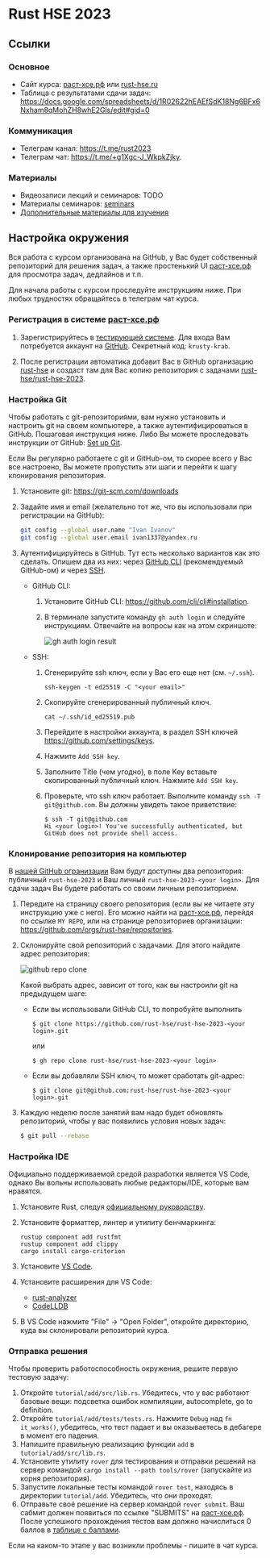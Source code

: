 # Rust HSE 2023

## Ссылки

### Основное

- Сайт курса: [раст-хсе.рф](https://раст-хсе.рф) или [rust-hse.ru](https://rust-hse.ru)
- Таблица с результатами сдачи задач: https://docs.google.com/spreadsheets/d/1R02622hEAEfSdK18Ng6BFx6Nxham8qMohZH8whE2Gls/edit#gid=0

### Коммуникация

- Телеграм канал: <https://t.me/rust2023>
- Телеграм чат: <https://t.me/+g1Xgc-J_WkpkZjky>.

### Материалы

- Видеозаписи лекций и семинаров: TODO
- Материалы семинаров: [seminars](./seminars)
- [Дополнительные материалы для изучения](docs/reading-list.md)

## Настройка окружения

Вся работа с курсом организована на GitHub, у Вас будет собственный репозиторий для решения задач, а также простенький UI [раст-хсе.рф](https://раст-хсе.рф) для просмотра задач, дедлайнов и т.п.

Для начала работы с курсом проследуйте инструкциям ниже. При любых трудностях обращайтесь в телеграм чат курса.

### Регистрация в системе [раст-хсе.рф](https://раст-хсе.рф)

1. Зарегистрируйтесь в [тестирующей системе](https://раст-хсе.рф). Для входа Вам потребуется аккаунт на [GitHub](github.com). Секретный код: `krusty-krab`. 

1. После регистрации автоматика добавит Вас в GitHub организацию [rust-hse](https://github.com/rust-hse) и создаст там для Вас копию репозитория с задачами [rust-hse/rust-hse-2023](https://github.com/rust-hse/rust-hse-2023).

### Настройка Git

Чтобы работать с git-репозиториями, вам нужно установить и настроить git на своем компьютере, а также аутентифицироваться в GitHub.
Пошаговая инструкция ниже.
Либо Вы можете проследовать инструкции от GitHub: [Set up Git](https://docs.github.com/en/get-started/quickstart/set-up-git).

Если Вы регулярно работаете с git и GitHub-ом, то скорее всего у Вас все настроено, Вы можете пропустить эти шаги и перейти к шагу клонирования репозитория.

1. Установите git: https://git-scm.com/downloads

1. Задайте имя и email (желательно тот же, что вы использовали при регистрации на GitHub):

   ```sh
   git config --global user.name "Ivan Ivanov"
   git config --global user.email ivan1337@yandex.ru
   ```

1. Аутентифицируйтесь в GitHub. Тут есть несколько вариантов как это сделать. Опишем два из них: через [GitHub CLI](https://docs.github.com/en/get-started/getting-started-with-git/caching-your-github-credentials-in-git#github-cli) (рекомендуемый GitHub-ом) и через [SSH](https://docs.github.com/en/authentication/connecting-to-github-with-ssh).

   - GitHub CLI:

     1. Установите GitHub CLI: https://github.com/cli/cli#installation.

     1. В терминале запустите команду `gh auth login` и следуйте инструкциям.
        Отвечайте на вопросы как на этом скриншоте:

        ![gh auth login result](https://rust-hse.ru/static/gh_auth_login.png)

   - SSH:

     1. Сгенерируйте ssh ключ, если у Вас его еще нет (см. `~/.ssh`).

        ```
        ssh-keygen -t ed25519 -C "<your email>"
        ```

     1. Скопируйте сгенерированный публичный ключ.

        ```
        cat ~/.ssh/id_ed25519.pub
        ```

     1. Перейдите в настройки аккаунта, в раздел SSH ключей https://github.com/settings/keys.

     1. Нажмите `Add SSH key`.

     1. Заполните Title (чем угодно), в поле Key вставьте скопированный публичный ключ. Нажмите `Add SSH key`.

     1. Проверьте, что ssh ключ работает. Выполните команду `ssh -T git@github.com`.
        Вы должны увидеть такое приветствие:

        ```
        $ ssh -T git@github.com
        Hi <your login>! You've successfully authenticated, but GitHub does not provide shell access.
        ```

### Клонирование репозитория на компьютер

В [нашей GitHub огранизации](https://github.com/orgs/rust-hse/repositories) Вам будут доступны два репозитория: публичный `rust-hse-2023` и Ваш личный `rust-hse-2023-<your login>`.
Для сдачи задач Вы будете работать со своим личным репозиторием.

1. Передите на страницу своего репозитория (если вы не читаете эту инструкцию уже с него).
   Его можно найти на [раст-хсе.рф](https://раст-хсе.рф), перейдя по ссылке `MY REPO`, или на странице репозиториев организации: https://github.com/orgs/rust-hse/repositories.

1. Склонируйте cвой репозиторий с задачами.
   Для этого найдите адрес репозитория:

   ![github repo clone](https://rust-hse.ru/static/gh_clone_url.png)

   Какой выбрать адрес, зависит от того, как вы настроили git на предыдущем шаге:

   - Если вы использовали GitHub CLI, то попробуйте выполнить

     ```
     $ git clone https://github.com/rust-hse/rust-hse-2023-<your login>.git
     ```

     или

     ```
     $ gh repo clone rust-hse/rust-hse-2023-<your login>
     ```

   - Если вы добавляли SSH ключ, то может сработать git-адрес:

     ```
     $ git clone git@github.com:rust-hse/rust-hse-2023-<your login>.git
     ```

1. Каждую неделю после занятий вам надо будет обновлять репозиторий, чтобы у вас появились условия
   новых задач:

   ```sh
   $ git pull --rebase
   ```

### Настройка IDE

Официально поддерживаемой средой разработки является VS Code, однако Вы вольны использовать любые редакторы/IDE, которые вам нравятся.

1. Установите Rust, следуя [официальному руководству](https://www.rust-lang.org/tools/install).
1. Установите форматтер, линтер и утилиту бенчмаркинга:

    ```
    rustup component add rustfmt
    rustup component add clippy
    cargo install cargo-criterion
    ```

1. Установите [VS Code](https://code.visualstudio.com).
1. Установите расширения для VS Code:

   * [rust-analyzer](https://marketplace.visualstudio.com/items?itemName=matklad.rust-analyzer)
   * [CodeLLDB](https://marketplace.visualstudio.com/items?itemName=vadimcn.vscode-lldb)

1. В VS Code нажмите "File" -> "Open Folder", откройте директорию, куда вы склонировали репозиторий курса.

### Отправка решения

Чтобы проверить работоспособность окружения, решите первую тестовую задачу:

1. Откройте `tutorial/add/src/lib.rs`. Убедитесь, что у вас работают базовые вещи: подсветка ошибок компиляции, autocomplete, go to definition.
1. Откройте `tutorial/add/tests/tests.rs`. Нажмите `Debug` над `fn it_works()`, убедитесь, что тест падает и вы оказываетесь в дебагере в момент его падения.
1. Напишите правильную реализацию функции `add` в `tutorial/add/src/lib.rs`.
1. Установите утилиту `rover` для тестирования и отправки решений на сервер командой `cargo install --path tools/rover` (запускайте из корня репозитория).
1. Запустите локальные тесты командой `rover test`, находясь в директории `tutorial/add`. Убедитесь, что они проходят.
1. Отправьте своё решение на сервер командой `rover submit`. Ваш сабмит должен появиться по ссылке "SUBMITS" на [раст-хсе.рф](https://раст-хсе.рф).
После успешного прохождения тестов вам должно начислиться 0 баллов в
[таблице с баллами](https://docs.google.com/spreadsheets/d/1R02622hEAEfSdK18Ng6BFx6Nxham8qMohZH8whE2Gls/edit#gid=0).

Если на каком-то этапе у вас возникли проблемы - пишите в чат курса.
